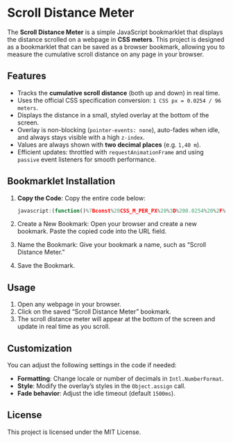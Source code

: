 # Scroll Distance Meter

The **Scroll Distance Meter** is a simple JavaScript bookmarklet that displays the distance scrolled on a webpage in **CSS meters**. This project is designed as a bookmarklet that can be saved as a browser bookmark, allowing you to measure the cumulative scroll distance on any page in your browser.

## Features

- Tracks the **cumulative scroll distance** (both up and down) in real time.
- Uses the official CSS specification conversion: `1 CSS px = 0.0254 / 96 meters`.
- Displays the distance in a small, styled overlay at the bottom of the screen.
- Overlay is non-blocking (`pointer-events: none`), auto-fades when idle, and always stays visible with a high `z-index`.
- Values are always shown with **two decimal places** (e.g. `1,40 m`).
- Efficient updates: throttled with `requestAnimationFrame` and using `passive` event listeners for smooth performance.

## Bookmarklet Installation

1. **Copy the Code**: Copy the entire code below:

   ```javascript
   javascript:(function()%7Bconst%20CSS_M_PER_PX%20%3D%200.0254%20%2F%2096%3B%20const%20nf%20%3D%20new%20Intl.NumberFormat(%22de-DE%22%2C%20%7B%20minimumFractionDigits%3A%202%2C%20maximumFractionDigits%3A%202%20%7D)%3B%20function%20createHud()%20%7B%20const%20el%20%3D%20document.createElement(%22div%22)%3B%20el.id%20%3D%20%22scroll-meter%22%3B%20Object.assign(el.style%2C%20%7B%20position%3A%20%22fixed%22%2C%20bottom%3A%20%2230px%22%2C%20left%3A%20%2250%25%22%2C%20transform%3A%20%22translateX(-50%25)%22%2C%20padding%3A%20%2210px%2020px%22%2C%20backgroundColor%3A%20%22%23000%22%2C%20borderRadius%3A%20%2220px%22%2C%20color%3A%20%22%23fff%22%2C%20fontFamily%3A%20%22Arial%2C%20Helvetica%2C%20sans-serif%22%2C%20fontSize%3A%20%221rem%22%2C%20boxShadow%3A%20%22rgba(0%2C0%2C0%2C.07)%200%201px%201px%2C%20rgba(0%2C0%2C0%2C.07)%200%202px%202px%2C%20rgba(0%2C0%2C0%2C.07)%200%204px%204px%2C%20rgba(0%2C0%2C0%2C.07)%200%208px%208px%2C%20rgba(0%2C0%2C0%2C.07)%200%2016px%2016px%22%2C%20zIndex%3A%20%222147483647%22%2C%20whiteSpace%3A%20%22nowrap%22%2C%20width%3A%20%22fit-content%22%2C%20pointerEvents%3A%20%22none%22%2C%20opacity%3A%20%220%22%2C%20transition%3A%20%22opacity%20.25s%20ease%22%20%7D)%3B%20el.textContent%20%3D%20%220%2C00%20m%22%3B%20document.body.appendChild(el)%3B%20return%20el%3B%20%7D%20const%20hud%20%3D%20createHud()%3B%20let%20lastY%20%3D%20window.scrollY%3B%20let%20totalM%20%3D%200%3B%20let%20rafPending%20%3D%20false%3B%20let%20fadeTimer%20%3D%20null%3B%20function%20render()%20%7B%20const%20val%20%3D%20totalM%3B%20hud.textContent%20%3D%20%60%24%7Bnf.format(val)%7D%20m%60%3B%20hud.style.opacity%20%3D%20%221%22%3B%20clearTimeout(fadeTimer)%3B%20fadeTimer%20%3D%20setTimeout(()%20%3D%3E%20(hud.style.opacity%20%3D%20%220.3%22)%2C%201500)%3B%20%7D%20function%20onScroll()%20%7B%20if%20(rafPending)%20return%3B%20rafPending%20%3D%20true%3B%20requestAnimationFrame(()%20%3D%3E%20%7B%20const%20y%20%3D%20window.scrollY%3B%20const%20dyPx%20%3D%20Math.abs(y%20-%20lastY)%3B%20lastY%20%3D%20y%3B%20if%20(dyPx%20%3E%200)%20%7B%20totalM%20%2B%3D%20dyPx%20*%20CSS_M_PER_PX%3B%20render()%3B%20%7D%20rafPending%20%3D%20false%3B%20%7D)%3B%20%7D%20window.addEventListener(%22scroll%22%2C%20onScroll%2C%20%7B%20passive%3A%20true%20%7D)%3B%20render()%3B%7D)()%3B
   ```

2. Create a New Bookmark: Open your browser and create a new bookmark. Paste the copied code into the URL field.
3. Name the Bookmark: Give your bookmark a name, such as “Scroll Distance Meter.”
4. Save the Bookmark.

## Usage

1. Open any webpage in your browser.
2. Click on the saved “Scroll Distance Meter” bookmark.
3. The scroll distance meter will appear at the bottom of the screen and update in real time as you scroll.

## Customization

You can adjust the following settings in the code if needed:

- **Formatting**: Change locale or number of decimals in `Intl.NumberFormat`.
- **Style**: Modify the overlay’s styles in the `Object.assign` call.
- **Fade behavior**: Adjust the idle timeout (default `1500ms`).

## License

This project is licensed under the MIT License.
